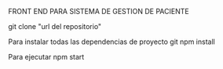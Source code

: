 FRONT END PARA SISTEMA DE GESTION DE PACIENTE

git clone "url del repositorio"

Para instalar todas las dependencias de proyecto
git npm install

Para ejecutar 
npm start


